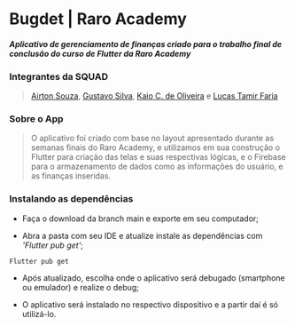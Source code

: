 # Bugdet | Raro Academy
#### _Aplicativo de gerenciamento de finanças criado para o trabalho final de conclusão do curso de Flutter da Raro Academy_

### Integrantes da SQUAD 
> [Airton Souza](https://github.com/notria-12), [Gustavo Silva](https://github.com/guusta7), [Kaio C. de Oliveira](https://github.com/devkaio) e [Lucas Tamir Faria](https://github.com/tamirfaria)

### Sobre o App
>O aplicativo foi criado com base no layout apresentado durante as semanas finais do Raro Academy, e utilizamos em sua construção o Flutter para criação das telas e suas respectivas lógicas, e o Firebase para o armazenamento de dados como as informações do usuário, e as finanças inseridas.

### Instalando as dependências

- Faça o download da branch main e exporte em seu computador;

- Abra a pasta com seu IDE e atualize instale as dependências com _'Flutter pub get'_;
```
Flutter pub get
```
- Após atualizado, escolha onde o aplicativo será debugado (smartphone ou emulador) e realize o debug;

- O aplicativo será instalado no respectivo dispositivo e a partir daí é só utilizá-lo.
